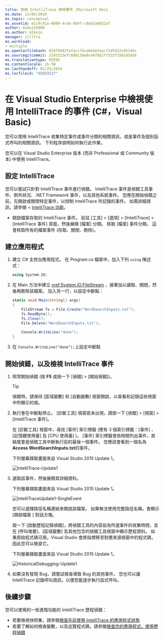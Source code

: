 ```yaml
---
title: 使用 IntelliTrace 檢視事件 |Microsoft Docs
ms.date: 11/04/2016
ms.topic: conceptual
ms.assetid: e1c9c91a-0009-4c4e-9b4f-c9ab3a6022a7
author: mikejo5000
ms.author: mikejo
manager: jillfra
ms.workload:
- multiple
ms.openlocfilehash: 014f0483fafaccfdcab43e5aacf1dfd12c45146c
ms.sourcegitcommit: 2193323efc608118e0ce6f6b2ff532f158245d56
ms.translationtype: MTE95
ms.contentlocale: zh-TW
ms.lasthandoff: 01/25/2019
ms.locfileid: "55033527"
---
```

# <a name="view-events-with-intellitrace-in-visual-studio-enterprise-c-visual-basic"></a>在 Visual Studio Enterprise 中檢視使用 IntelliTrace 的事件 (C#，Visual Basic)

您可以使用 IntelliTrace 收集特定事件或事件分類的相關資訊，或是事件及個別函式呼叫的相關資訊。 下列程序說明如何執行此作業。  
  
您可以在 Visual Studio Enterprise 版本 (而非 Professional 或 Community 版本) 中使用 IntelliTrace。  
  
##  <a name="GettingStarted"></a> 設定 IntelliTrace  

 您可以嘗試只針對 IntelliTrace 事件進行偵錯。 IntelliTrace 事件是偵錯工具事件、例外狀況、.NET Framework 事件，以及其他系統事件。 您應在開始偵錯之前，先開啟或關閉特定事件，以控制 IntelliTrace 所記錄的事件。 如需詳細資訊，請參閱 < [IntelliTrace 功能](../debugger/intellitrace-features.md)。  
  
 - 開啟檔案存取的 IntelliTrace 事件。 前往 [工具] > [選項] > [IntelliTrace] > [IntelliTrace 事件] 頁面，然後展開 [檔案] 分類。 核取 [檔案]  事件分類。 這會核取所有的檔案事件 (存取、關閉、刪除)。

## <a name="create-your-app"></a>建立應用程式
  
1.  建立 C# 主控台應用程式。 在 Program.cs 檔案中，加入下列 `using` 陳述式：  
  
    ```csharp  
    using System.IO;  
    ```  
  
2.  在 Main 方法中建立 <xref:System.IO.FileStream> ，接著加以讀取、關閉，然後再刪除該檔案。 加入另一行，以設定中斷點：  
  
    ```csharp  
    static void Main(string[] args)  
    {  
        FileStream fs = File.Create("WordSearchInputs.txt");  
        fs.ReadByte();  
        fs.Close();  
        File.Delete("WordSearchInputs.txt");  
  
        Console.WriteLine("done");  
    }  
    ```  
  
3.  在 `Console.WriteLine("done");`上設定中斷點  

## <a name="start-debugging-and-view-intellitrace-events"></a>開始偵錯，以及檢視 IntelliTrace 事件
  
1.  照常開始偵錯 (按 **F5** 或按一下 [偵錯] > [開始偵錯])。  
  
    > [!TIP]
    >  偵錯時，請保持 [區域變數] 和 [自動變數] 視窗開啟，以查看和記錄這些視窗中所顯示的值。  
  
2.  執行會在中斷點停止。 [診斷工具] 視窗若未出現，請按一下 [偵錯] > [視窗] > [IntelliTrace 事件]。  
  
     在 [診斷工具]  視窗中，尋找 [事件]  索引標籤 (應有 3 個索引標籤：[事件] 、[記憶體使用量] 及 [CPU 使用量] )。 [事件]  索引標籤會依時間列出事件，其結尾會是偵錯工具中斷執行前的最後一個事件。 您應該會看到一個名為 **Access WordSearchInputs.txt**的事件。  
  
     下列螢幕擷取畫面來自 Visual Studio 2015 Update 1。  
  
     ![IntelliTrace&#45;Update1](../debugger/media/intellitrace-update1.png "IntelliTrace-Update1")  
  
3.  選取該事件，然後展開其詳細資料。  
  
     下列螢幕擷取畫面來自 Visual Studio 2015 Update 1。  
  
     ![IntelliTraceUpdate1&#45;SingleEvent](../debugger/media/intellitraceupdate1-singleevent.png "IntelliTraceUpdate1 SingleEvent")  
  
     您可以選擇路徑名稱連結來開啟該檔案。 如果無法使用完整路徑名稱，會顯示 [開啟檔案 ]  對話方塊。  
  
     按一下 [啟動歷程記錄偵錯]，將偵錯工具的內容設為所選事件的收集時間，並在 [呼叫堆疊]、[區域變數] 及其他包含的偵錯工具視窗中顯示歷程資料。 如果原始程式碼可用，Visual Studio 會將指標移至對應來源視窗中的程式碼，因此您可以檢查它。  
  
     下列螢幕擷取畫面來自 Visual Studio 2015 Update 1。  
  
     ![HistoricalDebugging&#45;Update1](../debugger/media/historicaldebugging-update1.png "HistoricalDebugging Update1")  
  
4.  如果沒有發現 Bug，請嘗試檢查導致 Bug 的其他事件。 您也可以讓 IntelliTrace 記錄呼叫資訊，以便您能逐步執行函式呼叫。 
  
## <a name="next-steps"></a>後續步驟

您可以使用的一些進階功能的 IntelliTrace 歷程偵錯：

 - 若要檢視快照集，請參閱[檢查先前使用 IntelliTrace 的應用程式狀態](../debugger/view-historical-application-state.md)
 - 若要了解如何檢查變數，以及巡覽程式碼，請參閱[檢查您的應用程式，使用歷程偵錯](../debugger/historical-debugging-inspect-app.md)